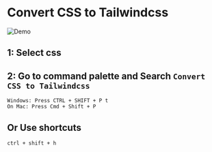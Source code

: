 # Convert CSS to Tailwindcss

![Demo](https://res.cloudinary.com/hunghg255/image/upload/v1684144918/36f997ec-4931-41e2-a745-a5cccf67c146_nbtva6.gif)

## 1: Select css

## 2: Go to command palette and Search `Convert CSS to Tailwindcss`

```
Windows: Press CTRL + SHIFT + P t
On Mac: Press Cmd + Shift + P
```

## Or Use shortcuts

```
ctrl + shift + h
```
